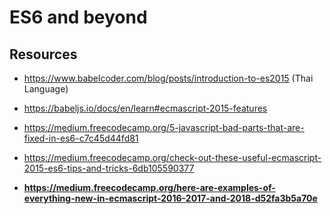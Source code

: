 # ES6 and beyond

## Resources

- https://www.babelcoder.com/blog/posts/introduction-to-es2015 (Thai Language)

- https://babeljs.io/docs/en/learn#ecmascript-2015-features

- https://medium.freecodecamp.org/5-javascript-bad-parts-that-are-fixed-in-es6-c7c45d44fd81

- https://medium.freecodecamp.org/check-out-these-useful-ecmascript-2015-es6-tips-and-tricks-6db105590377

- **https://medium.freecodecamp.org/here-are-examples-of-everything-new-in-ecmascript-2016-2017-and-2018-d52fa3b5a70e**